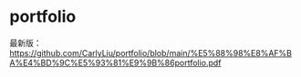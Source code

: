# portfolio
最新版：https://github.com/CarlyLiu/portfolio/blob/main/%E5%88%98%E8%AF%BA%E4%BD%9C%E5%93%81%E9%9B%86portfolio.pdf
